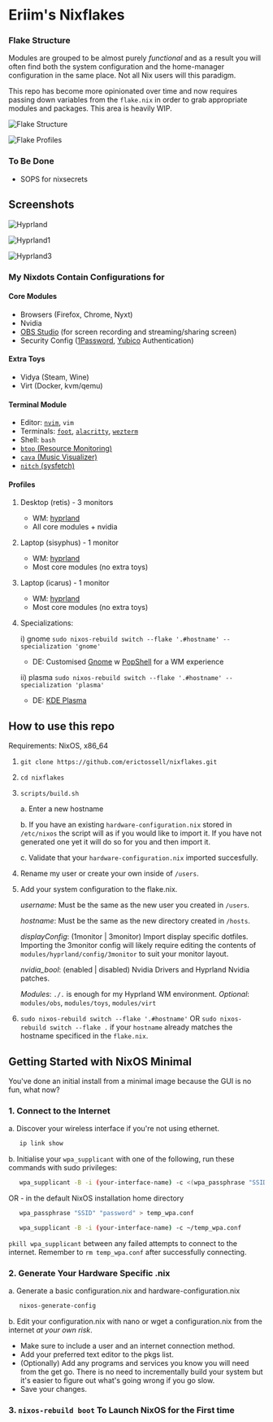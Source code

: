 # Eriim's Nixflakes

### Flake Structure
Modules are grouped to be almost purely *functional* and as a result you will often find both the system configuration and the home-manager configuration in the same place. Not all Nix users will this paradigm.             

This repo has become more opinionated over time and now requires passing down variables from the `flake.nix` in order to grab appropriate modules and packages. This area is heavily WIP.

![Flake Structure](.screens/FlakeStructure2.png)

![Flake Profiles](.screens/FlakeProfiles3.png)

### To Be Done

- SOPS for nixsecrets

## Screenshots

![Hyprland](.screens/hyprland1.png)

![Hyprland1](.screens/hyprland2.png)

![Hyprland3](.screens/hyprland3.png)

### My Nixdots Contain Configurations for

#### Core Modules
  - Browsers (Firefox, Chrome, Nyxt)
  - Nvidia
  - [OBS Studio](https://obsproject.com/) (for screen recording and streaming/sharing screen)
  - Security Config ([1Password](https://1password.com/), [Yubico](https://www.yubico.com/) Authentication)

#### Extra Toys
- Vidya (Steam, Wine)
- Virt (Docker, kvm/qemu)

#### Terminal Module
  - Editor: [`nvim`](https://neovim.io/), `vim`
  - Terminals: [`foot`](https://codeberg.org/dnkl/foot), [`alacritty`](https://github.com/alacritty/alacritty), [`wezterm`](https://wezfurlong.org/wezterm/index.html)
  - Shell: `bash`
  - [`btop` (Resource Monitoring)](https://github.com/aristocratos/btop)
  - [`cava` (Music Visualizer)](https://github.com/karlstav/cava)
  - [`nitch` (sysfetch)](https://github.com/ssleert/nitch)

#### Profiles
1. Desktop (retis) - 3 monitors

   - WM: [hyprland](https://hyprland.org/)
   - All core modules + nvidia

2. Laptop (sisyphus) - 1 monitor

   - WM: [hyprland](https://hyprland.org/)
   - Most core modules (no extra toys)

3. Laptop (icarus) - 1 monitor

   - WM: [hyprland](https://hyprland.org/)
   - Most core modules (no extra toys)

4. Specializations:

   i) gnome `sudo nixos-rebuild switch --flake '.#hostname' --specialization 'gnome'`

   - DE: Customised [Gnome](https://www.gnome.org/) w [PopShell](https://github.com/pop-os/shell) for a WM experience

   ii) plasma `sudo nixos-rebuild switch --flake '.#hostname' --specialization 'plasma'`

   - DE: [KDE Plasma](https://kde.org/plasma-desktop/)

## How to use this repo
Requirements: NixOS, x86_64

   1. `git clone https://github.com/erictossell/nixflakes.git`

   2. `cd nixflakes`

   3. `scripts/build.sh`

      a. Enter a new hostname

      b. If you have an existing `hardware-configuration.nix` stored in `/etc/nixos` the script will as if you would like to import it. If you have not generated one yet it will do so for you and then import it.

      c. Validate that your `hardware-configuration.nix` imported succesfully.
   
   4. Rename my user or create your own inside of `/users`.
   
   5. Add your system configuration to the flake.nix.

      *username*: Must be the same as the new user you created in `/users`.

      *hostname*: Must be the same as the new directory created in `/hosts`.

      *displayConfig*: (1monitor | 3monitor) Import display specific dotfiles. Importing the 3monitor config will likely require editing the contents of `modules/hyprland/config/3monitor` to suit your monitor layout.

      *nvidia_bool*: (enabled | disabled) Nvidia Drivers and Hyprland Nvidia patches.

      *Modules*: `./.` is enough for my Hyprland WM environment. 
         *Optional*: `modules/obs`, `modules/toys`, `modules/virt`

   6. `sudo nixos-rebuild switch --flake '.#hostname'` OR `sudo nixos-rebuild switch --flake .` if your `hostname` already matches the hostname specificed in the `flake.nix`.

## Getting Started with NixOS Minimal

You've done an initial install from a minimal image because the GUI is no fun, what now?

### 1. Connect to the Internet

   a. Discover your wireless interface if you're not using ethernet.

   ```bash
      ip link show
   ```

   b. Initialise your `wpa_supplicant` with one of the following, run these commands with sudo privileges:

   ```bash
      wpa_supplicant -B -i (your-interface-name) -c <(wpa_passphrase "SSID" "password")
   ```

   OR - in the default NixOS installation home directory

   ```bash
      wpa_passphrase "SSID" "password" > temp_wpa.conf

      wpa_supplicant -B -i (your-interface-name) -c ~/temp_wpa.conf
   ```

   `pkill wpa_supplicant` between any failed attempts to connect to the internet. Remember to `rm temp_wpa.conf` after successfully connecting.

### 2. Generate Your Hardware Specific .nix

   a. Generate a basic configuration.nix and hardware-configuration.nix

   ```bash
      nixos-generate-config
   ```

   b. Edit your configuration.nix with nano or wget a configuration.nix from the internet *at your own risk*.

   - Make sure to include a user and an internet connection method.
   - Add your preferred text editor to the pkgs list.
   - (Optionally) Add any programs and services you know you will need from the get go. There is no need to incrementally build your system but it's easier to figure out what's going wrong if you go slow.
   - Save your changes.

### 3. `nixos-rebuild boot` To Launch NixOS for the First time


